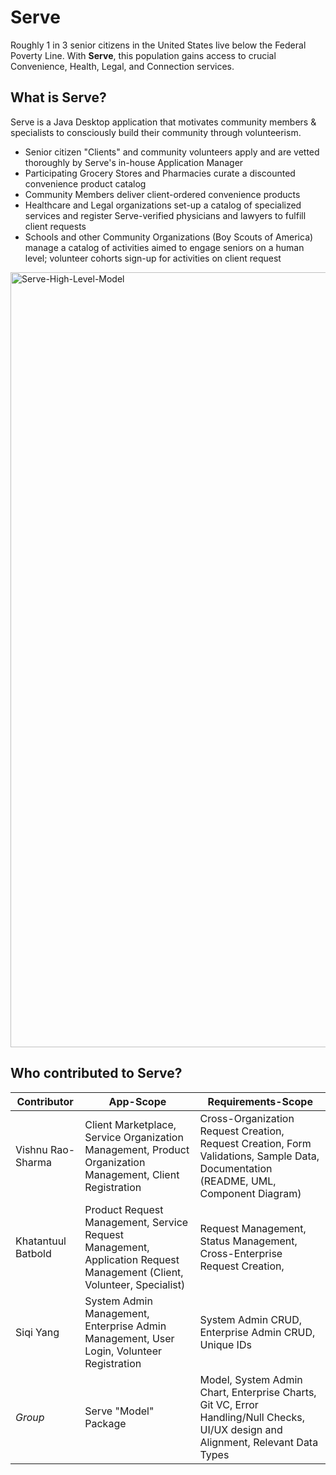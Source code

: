 # Serve
Roughly 1 in 3 senior citizens in the United States live below the Federal Poverty Line. With **Serve**, this population gains access to crucial Convenience, Health, Legal, and Connection services. 

## What is Serve?
Serve is a Java Desktop application that motivates community members & specialists to consciously build their community through volunteerism.
- Senior citizen "Clients" and community volunteers apply and are vetted thoroughly by Serve's in-house Application Manager
- Participating Grocery Stores and Pharmacies curate a discounted convenience product catalog
- Community Members deliver client-ordered convenience products
- Healthcare and Legal organizations set-up a catalog of specialized services and register Serve-verified physicians and lawyers to fulfill client requests
- Schools and other Community Organizations (Boy Scouts of America) manage a catalog of activities aimed to engage seniors on a human level; volunteer cohorts sign-up for activities on client request

<img width="1240" alt="Serve-High-Level-Model" src="/serve-app/blob/main/Serve-High-Level-Model.png">

## Who contributed to Serve?

|Contributor     | App-Scope |Requirements-Scope |
|--|--|--|
|  Vishnu Rao-Sharma| Client Marketplace, Service Organization Management, Product Organization Management, Client Registration|Cross-Organization Request Creation, Request Creation, Form Validations, Sample Data, Documentation (README, UML, Component Diagram)|
|  Khatantuul Batbold|Product Request Management, Service Request Management, Application Request Management (Client, Volunteer, Specialist) |Request Management, Status Management, Cross-Enterprise Request Creation,| 
|  Siqi Yang| System Admin Management, Enterprise Admin Management, User Login, Volunteer Registration  |System Admin CRUD, Enterprise Admin CRUD, Unique IDs|
|  *Group*| Serve "Model" Package|Model, System Admin Chart, Enterprise Charts, Git VC, Error Handling/Null Checks, UI/UX design and Alignment, Relevant Data Types|

